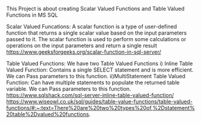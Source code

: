 This Project is about creating Scalar Valued Functions and Table Valued Functions in MS SQL

Scalar Valued Funcations: A scalar function is a type of user-defined function that returns a single scalar value based on the input parameters passed to it. The scalar function is used to perform some calculations or operations on the input parameters and return a single result https://www.geeksforgeeks.org/scalar-function-in-sql-server/

Table Valued Functions: We have two Table Valued Functions
i) Inline Table Valued Function: Contains a single SELECT statement and is more efficient. We can Pass parameters to this function.
ii)MultiStatement Table Valued Function: Can have multiple statements to populate the returned table variable. We can Pass parameters to this function.
https://www.sqlshack.com/sql-server-inline-table-valued-function/
https://www.wiseowl.co.uk/sql/guides/table-value-functions/table-valued-functions/#:~:text=There%20are%20two%20types%20of,%2Dstatement%20table%2Dvalued%20functions.

